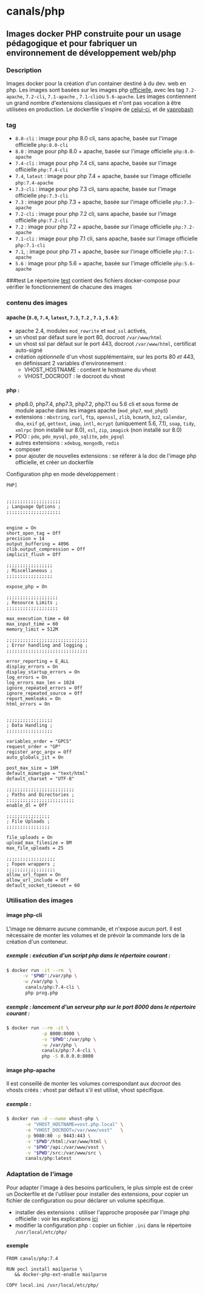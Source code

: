 # canals/php

## Images docker PHP  construite pour un usage pédagogique et pour fabriquer un environnement de développement web/php

### Description
Images docker pour la création d'un container destiné à du dev. web en php. Les images sont basées sur
les images php [officielle](https://hub.docker.com/_/php/), avec les tag `7.2-apache`, `7.2-cli`, `7.1-apache` , 
`7.1-cli`ou `5.6-apache`.
Les images contiennent un grand nombre d'extensions classiques et n'ont pas vocation à être utilisées en production.
Le dockerfile s'inspire de [celui-ci](https://hub.docker.com/r/lavoweb/php-5.6/), et de
[vaprobash](https://github.com/fideloper/Vaprobash)

### tag
+ `8.0-cli` : image pour php 8.0 cli, sans apache, basée sur l'image officielle `php:8.0-cli`
+ `8.0` : image pour php 8.0 + apache, basée sur l'image officielle `php:8.0-apache`
+ `7.4-cli` : image pour php 7.4 cli, sans apache, basée sur l'image officielle `php:7.4-cli`
+ `7.4`, `latest` : image pour php 7.4 + apache, basée sur l'image officielle `php:7.4-apache`
+ `7.3-cli` : image pour php 7.3 cli, sans apache, basée sur l'image officielle `php:7.3-cli`
+ `7.3` : image pour php 7.3 + apache, basée sur l'image officielle `php:7.3-apache`
+ `7.2-cli` : image pour php 7.2 cli, sans apache, basée sur l'image officielle `php:7.2-cli`
+ `7.2` : image pour php 7.2 + apache, basée sur l'image officielle `php:7.2-apache`
+ `7.1-cli` : image pour php 7.1 cli, sans apache, basée sur l'image officielle `php:7.1-cli`
+ `7.1`, : image pour php 7.1 + apache, basée sur l'image officielle `php:7.1-apache`
+ `5.6` : image pour php 5.6 + apache, basée sur l'image officielle `php:5.6-apache`

###test
Le répertoire [test](test) contient des fichiers docker-compose pour vérifier le fonctionnement de chacune des images


### contenu des images

#### apache (`8.0`, `7.4`, `latest`, `7.3`,  `7.2` , `7.1` , `5.6` ):

+ apache 2.4, modules `mod_rewrite` et `mod_ssl` activés,
+ un vhost par défaut sure le port 80, docroot `/var/www/html`
+ un vhost ssl par défaut sur le port 443, docroot `/var/www/html`, certificat auto-signé
+ création _optionnelle_ d'un vhost supplémentaire, sur les ports 80 _et_ 443, en définissant 2 variables d'environnement :
    * VHOST_HOSTNAME : contient le hostname du vhost
    * VHOST_DOCROOT : le docroot du vhost

#### php :

+ php8.0, php7.4, php7.3, php7.2, php7.1 ou 5.6 cli et sous forme de module apache dans les images apache (`mod_php7`, `mod_php5`)
+ extensions : `mbstring`, `curl`, `ftp`, `openssl`, `zlib`, `bcmath`, `bz2`, `calendar`, `dba`, `exif`
   `gd`, `gettext`, `imap`, `intl`, `mcrypt` (uniquement 5.6, 7.1), `soap`, `tidy`, `xmlrpc` (non installé sur 8.0), `xsl`, `zip`, `imagick` (non installé sur 8.0)
+ PDO : `pdo`, `pdo_mysql`, `pdo_sqlite`, `pdo_pgsql`
+ autres extensions : `xdebug`, `mongodb`, `redis`
+ composer
+ pour ajouter de nouvelles extensions : se référer à la doc de l'image php officielle, et créer un dockerfile

Configuration php en mode développement :
```
PHP]


;;;;;;;;;;;;;;;;;;;;
; Language Options ;
;;;;;;;;;;;;;;;;;;;;


engine = On
short_open_tag = Off
precision = 14
output_buffering = 4096
zlib.output_compression = Off
implicit_flush = Off

;;;;;;;;;;;;;;;;;
; Miscellaneous ;
;;;;;;;;;;;;;;;;;

expose_php = On

;;;;;;;;;;;;;;;;;;;
; Resource Limits ;
;;;;;;;;;;;;;;;;;;;

max_execution_time = 60
max_input_time = 60
memory_limit = 512M

;;;;;;;;;;;;;;;;;;;;;;;;;;;;;;
; Error handling and logging ;
;;;;;;;;;;;;;;;;;;;;;;;;;;;;;;

error_reporting = E_ALL
display_errors = On
display_startup_errors = On
log_errors = On
log_errors_max_len = 1024
ignore_repeated_errors = Off
ignore_repeated_source = Off
report_memleaks = On
html_errors = On


;;;;;;;;;;;;;;;;;
; Data Handling ;
;;;;;;;;;;;;;;;;;

variables_order = "GPCS"
request_order = "GP"
register_argc_argv = Off
auto_globals_jit = On

post_max_size = 16M
default_mimetype = "text/html"
default_charset = "UTF-8"

;;;;;;;;;;;;;;;;;;;;;;;;;
; Paths and Directories ;
;;;;;;;;;;;;;;;;;;;;;;;;;
enable_dl = Off

;;;;;;;;;;;;;;;;
; File Uploads ;
;;;;;;;;;;;;;;;;

file_uploads = On
upload_max_filesize = 8M
max_file_uploads = 25

;;;;;;;;;;;;;;;;;;
; Fopen wrappers ;
;;;;;;;;;;;;;;;;;;
allow_url_fopen = On
allow_url_include = Off
default_socket_timeout = 60

```


### Utilisation des images

#### image php-cli
L'image ne démarre aucune commande, et n'expose aucun port. Il est nécessaire de monter 
les volumes et de prévoir  la commande lors de la création d'un conteneur.

##### exemple : exécution d'un script php dans le répertoire courant : 
```bash
$ docker run -it --rm  \
      -v "$PWD":/var/php \
      -w /var/php \
       canals/php:7.4-cli \
       php prog.php
```
##### exemple : lancement d'un serveur php sur le port 8000 dans le répertoire courant : 
```bash
$ docker run --rm -it \
             -p 8000:8000 \
             -v "$PWD":/var/php \
             -w /var/php \
             canals/php:7.4-cli \
             php -S 0.0.0.0:8000 
```

#### image php-apache
Il est conseillé de monter les volumes correspondant aux _docroot_ des vhosts créés : vhost par défaut s'il est utilisé,
vhost spécifique.

##### exemple :

```bash
$ docker run -d --name vhost-php \
       -e "VHOST_HOSTNAME=vost.php.local" \
       -e "VHOST_DOCROOT=/var/www/vost"   \
       -p 9080:80 -p 9443:443 \
       -v "$PWD"/html:/var/www/html \
       -v "$PWD"/api:/var/www/vost \
       -v "$PWD"/src:/var/www/src \
       canals/php:latest
```

### Adaptation de l'image

Pour adapter l'image à des besoins particuliers, le plus simple est de créer un Dockerfile et de l'utiliser pour
installer des extensions, pour copier un fichier de configuration ou pour déclarer un volume spécifique.

+ installer des extensions : utiliser l'approche proposée par l'image php officielle : voir les explications
   [ici](https://hub.docker.com/_/php/)
+ modifier la configuration php : copier un fichier `.ini` dans le répertoire `/usr/local/etc/php/`

#### exemple
```
FROM canals/php:7.4

RUN pecl install mailparse \
   && docker-php-ext-enable mailparse

COPY local.ini /usr/local/etc/php/
```